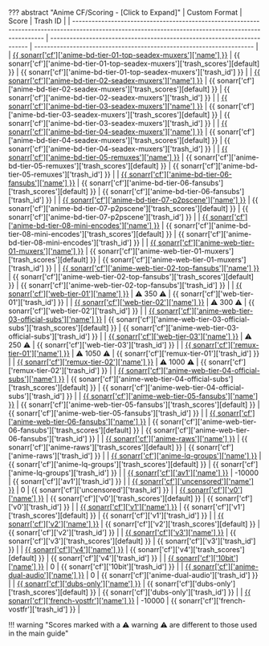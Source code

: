 ??? abstract "Anime CF/Scoring - [Click to Expand]"
    | Custom Format                                                                                                                                       | Score                                                                   | Trash ID                                                             |
    | --------------------------------------------------------------------------------------------------------------------------------------------------- | ----------------------------------------------------------------------- | -------------------------------------------------------------------- |
    | [{{ sonarr['cf']['anime-bd-tier-01-top-seadex-muxers']['name'] }}](/Sonarr/sonarr-collection-of-custom-formats/#anime-bd-tier-01-top-seadex-muxers) | {{ sonarr['cf']['anime-bd-tier-01-top-seadex-muxers']['trash_scores'][default] }} | {{ sonarr['cf']['anime-bd-tier-01-top-seadex-muxers']['trash_id'] }} |
    | [{{ sonarr['cf']['anime-bd-tier-02-seadex-muxers']['name'] }}](/Sonarr/sonarr-collection-of-custom-formats/#anime-bd-tier-02-seadex-muxers)         | {{ sonarr['cf']['anime-bd-tier-02-seadex-muxers']['trash_scores'][default] }}     | {{ sonarr['cf']['anime-bd-tier-02-seadex-muxers']['trash_id'] }}     |
    | [{{ sonarr['cf']['anime-bd-tier-03-seadex-muxers']['name'] }}](/Sonarr/sonarr-collection-of-custom-formats/#anime-bd-tier-03-seadex-muxers)         | {{ sonarr['cf']['anime-bd-tier-03-seadex-muxers']['trash_scores'][default] }}     | {{ sonarr['cf']['anime-bd-tier-03-seadex-muxers']['trash_id'] }}     |
    | [{{ sonarr['cf']['anime-bd-tier-04-seadex-muxers']['name'] }}](/Sonarr/sonarr-collection-of-custom-formats/#anime-bd-tier-04-seadex-muxers)         | {{ sonarr['cf']['anime-bd-tier-04-seadex-muxers']['trash_scores'][default] }}     | {{ sonarr['cf']['anime-bd-tier-04-seadex-muxers']['trash_id'] }}     |
    | [{{ sonarr['cf']['anime-bd-tier-05-remuxes']['name'] }}](/Sonarr/sonarr-collection-of-custom-formats/#anime-bd-tier-05-remuxes)                     | {{ sonarr['cf']['anime-bd-tier-05-remuxes']['trash_scores'][default] }}           | {{ sonarr['cf']['anime-bd-tier-05-remuxes']['trash_id'] }}           |
    | [{{ sonarr['cf']['anime-bd-tier-06-fansubs']['name'] }}](/Sonarr/sonarr-collection-of-custom-formats/#anime-bd-tier-06-fansubs)                     | {{ sonarr['cf']['anime-bd-tier-06-fansubs']['trash_scores'][default] }}           | {{ sonarr['cf']['anime-bd-tier-06-fansubs']['trash_id'] }}           |
    | [{{ sonarr['cf']['anime-bd-tier-07-p2pscene']['name'] }}](/Sonarr/sonarr-collection-of-custom-formats/#anime-bd-tier-07-p2pscene)                   | {{ sonarr['cf']['anime-bd-tier-07-p2pscene']['trash_scores'][default] }}          | {{ sonarr['cf']['anime-bd-tier-07-p2pscene']['trash_id'] }}          |
    | [{{ sonarr['cf']['anime-bd-tier-08-mini-encodes']['name'] }}](/Sonarr/sonarr-collection-of-custom-formats/#anime-bd-tier-08-mini-encodes)           | {{ sonarr['cf']['anime-bd-tier-08-mini-encodes']['trash_scores'][default] }}      | {{ sonarr['cf']['anime-bd-tier-08-mini-encodes']['trash_id'] }}      |
    | [{{ sonarr['cf']['anime-web-tier-01-muxers']['name'] }}](/Sonarr/sonarr-collection-of-custom-formats/#anime-web-tier-01-muxers)                     | {{ sonarr['cf']['anime-web-tier-01-muxers']['trash_scores'][default] }}           | {{ sonarr['cf']['anime-web-tier-01-muxers']['trash_id'] }}           |
    | [{{ sonarr['cf']['anime-web-tier-02-top-fansubs']['name'] }}](/Sonarr/sonarr-collection-of-custom-formats/#anime-web-tier-02-top-fansubs)           | {{ sonarr['cf']['anime-web-tier-02-top-fansubs']['trash_scores'][default] }}      | {{ sonarr['cf']['anime-web-tier-02-top-fansubs']['trash_id'] }}      |
    | [{{ sonarr['cf']['web-tier-01']['name'] }}](/Sonarr/sonarr-collection-of-custom-formats/#web-tier-01)                                               | :warning: 350 :warning:                                                 | {{ sonarr['cf']['web-tier-01']['trash_id'] }}                        |
    | [{{ sonarr['cf']['web-tier-02']['name'] }}](/Sonarr/sonarr-collection-of-custom-formats/#web-tier-02)                                               | :warning: 300 :warning:                                                 | {{ sonarr['cf']['web-tier-02']['trash_id'] }}                        |
    | [{{ sonarr['cf']['anime-web-tier-03-official-subs']['name'] }}](/Sonarr/sonarr-collection-of-custom-formats/#anime-web-tier-03-official-subs)       | {{ sonarr['cf']['anime-web-tier-03-official-subs']['trash_scores'][default] }}    | {{ sonarr['cf']['anime-web-tier-03-official-subs']['trash_id'] }}    |
    | [{{ sonarr['cf']['web-tier-03']['name'] }}](/Sonarr/sonarr-collection-of-custom-formats/#web-tier-03)                                               | :warning: 250 :warning:                                                 | {{ sonarr['cf']['web-tier-03']['trash_id'] }}                        |
    | [{{ sonarr['cf']['remux-tier-01']['name'] }}](/Sonarr/sonarr-collection-of-custom-formats/#remux-tier-01)                                           | :warning: 1050 :warning:                                                | {{ sonarr['cf']['remux-tier-01']['trash_id'] }}                      |
    | [{{ sonarr['cf']['remux-tier-02']['name'] }}](/Sonarr/sonarr-collection-of-custom-formats/#remux-tier-02)                                           | :warning: 1000 :warning:                                                | {{ sonarr['cf']['remux-tier-02']['trash_id'] }}                      |
    | [{{ sonarr['cf']['anime-web-tier-04-official-subs']['name'] }}](/Sonarr/sonarr-collection-of-custom-formats/#anime-web-tier-04-official-subs)       | {{ sonarr['cf']['anime-web-tier-04-official-subs']['trash_scores'][default] }}    | {{ sonarr['cf']['anime-web-tier-04-official-subs']['trash_id'] }}    |
    | [{{ sonarr['cf']['anime-web-tier-05-fansubs']['name'] }}](/Sonarr/sonarr-collection-of-custom-formats/#anime-web-tier-05-fansubs)                   | {{ sonarr['cf']['anime-web-tier-05-fansubs']['trash_scores'][default] }}          | {{ sonarr['cf']['anime-web-tier-05-fansubs']['trash_id'] }}          |
    | [{{ sonarr['cf']['anime-web-tier-06-fansubs']['name'] }}](/Sonarr/sonarr-collection-of-custom-formats/#anime-web-tier-06-fansubs)                   | {{ sonarr['cf']['anime-web-tier-06-fansubs']['trash_scores'][default] }}          | {{ sonarr['cf']['anime-web-tier-06-fansubs']['trash_id'] }}          |
    | [{{ sonarr['cf']['anime-raws']['name'] }}](/Sonarr/sonarr-collection-of-custom-formats/#anime-raws)                                                 | {{ sonarr['cf']['anime-raws']['trash_scores'][default] }}                         | {{ sonarr['cf']['anime-raws']['trash_id'] }}                         |
    | [{{ sonarr['cf']['anime-lq-groups']['name'] }}](/Sonarr/sonarr-collection-of-custom-formats/#anime-lq-groups)                                       | {{ sonarr['cf']['anime-lq-groups']['trash_scores'][default] }}                    | {{ sonarr['cf']['anime-lq-groups']['trash_id'] }}                    |
    | [{{ sonarr['cf']['av1']['name'] }}](/Sonarr/sonarr-collection-of-custom-formats/#av1)                                                               | -10000                                                                  | {{ sonarr['cf']['av1']['trash_id'] }}                                |
    | [{{ sonarr['cf']['uncensored']['name'] }}](/Sonarr/sonarr-collection-of-custom-formats/#uncensored)                                                 | 0                                                                       | {{ sonarr['cf']['uncensored']['trash_id'] }}                         |
    | [{{ sonarr['cf']['v0']['name'] }}](/Sonarr/sonarr-collection-of-custom-formats/#v0)                                                                 | {{ sonarr['cf']['v0']['trash_scores'][default] }}                                 | {{ sonarr['cf']['v0']['trash_id'] }}                                 |
    | [{{ sonarr['cf']['v1']['name'] }}](/Sonarr/sonarr-collection-of-custom-formats/#v1)                                                                 | {{ sonarr['cf']['v1']['trash_scores'][default] }}                                 | {{ sonarr['cf']['v1']['trash_id'] }}                                 |
    | [{{ sonarr['cf']['v2']['name'] }}](/Sonarr/sonarr-collection-of-custom-formats/#v2)                                                                 | {{ sonarr['cf']['v2']['trash_scores'][default] }}                                 | {{ sonarr['cf']['v2']['trash_id'] }}                                 |
    | [{{ sonarr['cf']['v3']['name'] }}](/Sonarr/sonarr-collection-of-custom-formats/#v3)                                                                 | {{ sonarr['cf']['v3']['trash_scores'][default] }}                                 | {{ sonarr['cf']['v3']['trash_id'] }}                                 |
    | [{{ sonarr['cf']['v4']['name'] }}](/Sonarr/sonarr-collection-of-custom-formats/#v4)                                                                 | {{ sonarr['cf']['v4']['trash_scores'][default] }}                                 | {{ sonarr['cf']['v4']['trash_id'] }}                                 |
    | [{{ sonarr['cf']['10bit']['name'] }}](/Sonarr/sonarr-collection-of-custom-formats/#10bit)                                                           | 0                                                                       | {{ sonarr['cf']['10bit']['trash_id'] }}                              |
    | [{{ sonarr['cf']['anime-dual-audio']['name'] }}](/Sonarr/sonarr-collection-of-custom-formats/#anime-dual-audio)                                     | 0                                                                       | {{ sonarr['cf']['anime-dual-audio']['trash_id'] }}                   |
    | [{{ sonarr['cf']['dubs-only']['name'] }}](/Sonarr/sonarr-collection-of-custom-formats/#dubs-only)                                                   | {{ sonarr['cf']['dubs-only']['trash_scores'][default] }}                          | {{ sonarr['cf']['dubs-only']['trash_id'] }}                          |
    | [{{ sonarr['cf']['french-vostfr']['name'] }}](/Sonarr/sonarr-collection-of-custom-formats/#vostfr)                                                  | -10000                                                                  | {{ sonarr['cf']['french-vostfr']['trash_id'] }}                      |

!!! warning "Scores marked with a :warning: warning :warning: are different to those used in the main guide"

